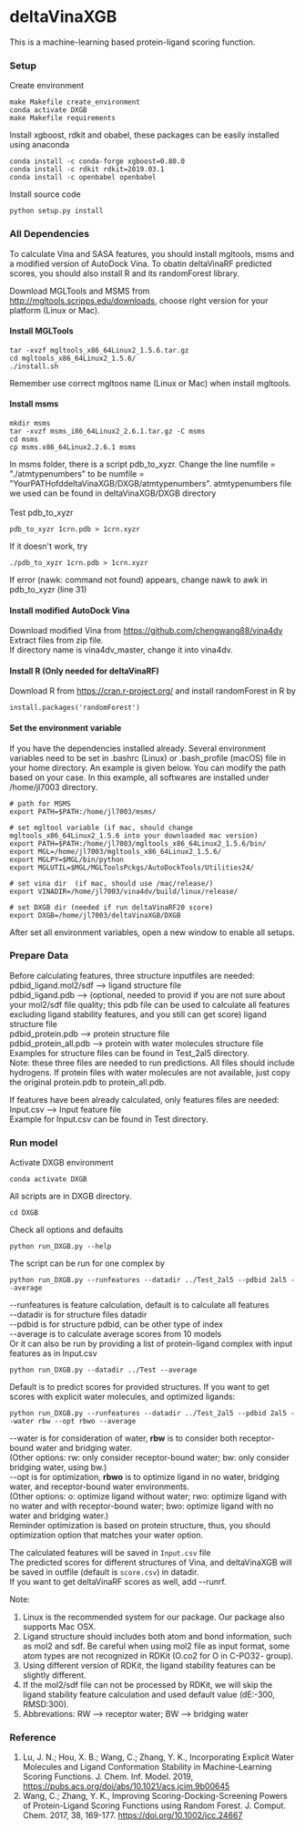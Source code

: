 # deltaVinaXGB
This is a machine-learning based protein-ligand scoring function.
### Setup
Create environment
```
make Makefile create_environment
conda activate DXGB
make Makefile requirements
```
Install xgboost, rdkit and obabel, these packages can be easily installed using anaconda
```
conda install -c conda-forge xgboost=0.80.0
conda install -c rdkit rdkit=2019.03.1
conda install -c openbabel openbabel
```
Install source code
```
python setup.py install
```
### All Dependencies 

To calculate Vina and SASA features, you should install mgltools, msms and a modified version of AutoDock Vina. To obatin deltaVinaRF predicted scores, you should also install R and its randomForest library. <br>

Download MGLTools and MSMS from http://mgltools.scripps.edu/downloads, choose right version for your platform (Linux or Mac).<br>
#### Install MGLTools
```
tar -xvzf mgltools_x86_64Linux2_1.5.6.tar.gz 
cd mgltools_x86_64Linux2_1.5.6/ 
./install.sh
```
Remember use correct mgltoos name (Linux or Mac) when install mgltools.
#### Install msms
```
mkdir msms 
tar -xvzf msms_i86_64Linux2_2.6.1.tar.gz -C msms 
cd msms 
cp msms.x86_64Linux2.2.6.1 msms 
```
In msms folder, there is a script pdb_to_xyzr. Change the line numfile = "./atmtypenumbers" to be numfile = "YourPATHofddeltaVinaXGB/DXGB/atmtypenumbers". atmtypenumbers file we used can be found in deltaVinaXGB/DXGB directory <br><br>
Test pdb_to_xyzr
```
pdb_to_xyzr 1crn.pdb > 1crn.xyzr
```
If it doesn't work, try 
```
./pdb_to_xyzr 1crn.pdb > 1crn.xyzr
```
If error (nawk: command not found) appears, change nawk to awk in pdb_to_xyzr (line 31) <br>

#### Install modified AutoDock Vina
Download modified Vina from  https://github.com/chengwang88/vina4dv <br>
Extract files from zip file. <br>
If directory name is vina4dv_master, change it into vina4dv. <br>

#### Install R (Only needed for deltaVinaRF)
Download R from https://cran.r-project.org/ and install randomForest in R by
```
install.packages('randomForest')
```
#### Set the environment variable
If you have the dependencies installed already. Several environment variables need to be set in .bashrc (Linux) or .bash_profile (macOS) file in your home directory. An example is given below. You can modify the path based on your case. In this example, all softwares are installed under /home/jl7003 directory.<br>
```
# path for MSMS 
export PATH=$PATH:/home/jl7003/msms/

# set mgltool variable (if mac, should change mgltools_x86_64Linux2_1.5.6 into your downloaded mac version)
export PATH=$PATH:/home/jl7003/mgltools_x86_64Linux2_1.5.6/bin/
export MGL=/home/jl7003/mgltools_x86_64Linux2_1.5.6/ 
export MGLPY=$MGL/bin/python 
export MGLUTIL=$MGL/MGLToolsPckgs/AutoDockTools/Utilities24/ 

# set vina dir  (if mac, should use /mac/release/)
export VINADIR=/home/jl7003/vina4dv/build/linux/release/ 

# set DXGB dir (needed if run deltaVinaRF20 score)
export DXGB=/home/jl7003/deltaVinaXGB/DXGB
```
After set all environment variables, open a new window to enable all setups. <br>

### Prepare Data
Before calculating features, three structure inputfiles are needed:<br>
pdbid_ligand.mol2/sdf         --> ligand structure file<br>
pdbid_ligand.pdb              --> (optional, needed to provid if you are not sure about your mol2/sdf file quality; this pdb file can be used to calculate all features excluding ligand stability features, and you still can get score) ligand structure file <br>
pdbid_protein.pdb             --> protein structure file<br>
pdbid_protein_all.pdb         --> protein with water molecules structure file<br>
Examples for structure files can be found in Test_2al5 directory.<br>
Note: these three files are needed to run predictions. All files should include hydrogens. If protein files with water molecules are not available, just copy the original protein.pdb to protein_all.pdb. 

If features have been already calculated, only features files are needed: <br>
Input.csv                     --> Input feature file <br>
Example for Input.csv can be found in Test directory.<br>

### Run model
Activate DXGB environment<br>
```
conda activate DXGB
```
All scripts are in DXGB directory.<br>
```
cd DXGB
```
Check all options and defaults<br>
```
python run_DXGB.py --help
```
The script can be run for one complex by
```
python run_DXGB.py --runfeatures --datadir ../Test_2al5 --pdbid 2al5 --average
```
--runfeatures is feature calculation, default is to calculate all features<br>
--datadir is for structure files datadir<br>
--pdbid is for structure pdbid, can be other type of index<br>
--average is to calculate average scores from 10 models<br>
Or it can also be run by providing a list of protein-ligand complex with input features as in Input.csv
```
python run_DXGB.py --datadir ../Test --average 
```
Default is to predict scores for provided structures. If you want to get scores with explicit water molecules, and optimized ligands:
```
python run_DXGB.py --runfeatures --datadir ../Test_2al5 --pdbid 2al5 --water rbw --opt rbwo --average 
``` 
--water is for consideration of water, **rbw** is to consider both receptor-bound water and bridging water. <br> (Other options: rw: only consider receptor-bound water; bw: only consider bridging water, using bw.)<br>
--opt is for optimization, **rbwo** is to optimize ligand in no water, bridging water, and receptor-bound water environments.<br>
(Other options: o: optimize ligand without water; rwo: optimize ligand with no water and with receptor-bound water; bwo: optimize ligand with no water and bridging water.) <br>Reminder optimization is based on protein structure, thus, you should optimization option that matches your water option.<br>

The calculated features will be saved in <code>Input.csv</code> file<br>
The predicted scores for different structures of Vina, and deltaVinaXGB will be saved in outfile (default is <code>score.csv</code>) in datadir.<br>
If you want to get deltaVinaRF scores as well, add --runrf. <br>

Note:
1) Linux is the recommended system for our package. Our package also supports Mac OSX. 
2) Ligand structure should includes both atom and bond information, such as mol2 and sdf. Be careful when using mol2 file as input format, some atom types are not recognized in RDKit (O.co2 for O in C-PO32- group). 
3) Using different version of RDKit, the ligand stability features can be slightly different.
4) If the mol2/sdf file can not be processed by RDKit, we will skip the ligand stability feature calculation and used default value (dE:-300, RMSD:300). 
4) Abbrevations: RW --> receptor water; BW --> bridging water

### Reference
1. Lu, J. N.; Hou, X. B.; Wang, C.; Zhang, Y. K., Incorporating Explicit Water Molecules and Ligand Conformation Stability in Machine-Learning Scoring Functions. J. Chem. Inf. Model. 2019, https://pubs.acs.org/doi/abs/10.1021/acs.jcim.9b00645
2. Wang, C.; Zhang, Y. K., Improving Scoring-Docking-Screening Powers of Protein-Ligand Scoring Functions using Random Forest. J. Comput. Chem. 2017, 38, 169-177. https://doi.org/10.1002/jcc.24667






